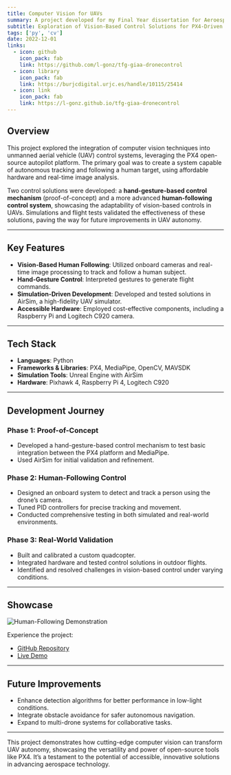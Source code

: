 ```yaml
---
title: Computer Vision for UAVs
summary: A project developed for my Final Year dissertation for Aeroespace Engineer Bachelor Degree.
subtitle: Exploration of Vision-Based Control Solutions for PX4-Driven UAVs
tags: ['py', 'cv']
date: 2022-12-01
links:
  - icon: github
    icon_pack: fab
    link: https://github.com/l-gonz/tfg-giaa-dronecontrol
  - icon: library
    icon_pack: fab
    link: https://burjcdigital.urjc.es/handle/10115/25414
  - icon: link
    icon_pack: fab
    link: https://l-gonz.github.io/tfg-giaa-dronecontrol
---
```



## Overview
This project explored the integration of computer vision techniques into unmanned aerial vehicle (UAV) control systems, leveraging the PX4 open-source autopilot platform. The primary goal was to create a system capable of autonomous tracking and following a human target, using affordable hardware and real-time image analysis.

Two control solutions were developed: a **hand-gesture-based control mechanism** (proof-of-concept) and a more advanced **human-following control system**, showcasing the adaptability of vision-based controls in UAVs. Simulations and flight tests validated the effectiveness of these solutions, paving the way for future improvements in UAV autonomy.

---

## Key Features
- **Vision-Based Human Following**: Utilized onboard cameras and real-time image processing to track and follow a human subject.
- **Hand-Gesture Control**: Interpreted gestures to generate flight commands.
- **Simulation-Driven Development**: Developed and tested solutions in AirSim, a high-fidelity UAV simulator.
- **Accessible Hardware**: Employed cost-effective components, including a Raspberry Pi and Logitech C920 camera.

---

## Tech Stack
- **Languages**: Python
- **Frameworks & Libraries**: PX4, MediaPipe, OpenCV, MAVSDK
- **Simulation Tools**: Unreal Engine with AirSim
- **Hardware**: Pixhawk 4, Raspberry Pi 4, Logitech C920

---

## Development Journey
### Phase 1: Proof-of-Concept
- Developed a hand-gesture-based control mechanism to test basic integration between the PX4 platform and MediaPipe.
- Used AirSim for initial validation and refinement.

### Phase 2: Human-Following Control
- Designed an onboard system to detect and track a person using the drone’s camera.
- Tuned PID controllers for precise tracking and movement.
- Conducted comprehensive testing in both simulated and real-world environments.

### Phase 3: Real-World Validation
- Built and calibrated a custom quadcopter.
- Integrated hardware and tested control solutions in outdoor flights.
- Identified and resolved challenges in vision-based control under varying conditions.

---

## Showcase
![Human-Following Demonstration](images/human-following-demo.jpg)

Experience the project:
- [GitHub Repository](https://github.com/yourusername/project-repo)
- [Live Demo](https://your-live-demo-link.com)

---

## Future Improvements
- Enhance detection algorithms for better performance in low-light conditions.
- Integrate obstacle avoidance for safer autonomous navigation.
- Expand to multi-drone systems for collaborative tasks.

---

This project demonstrates how cutting-edge computer vision can transform UAV autonomy, showcasing the versatility and power of open-source tools like PX4. It’s a testament to the potential of accessible, innovative solutions in advancing aerospace technology.
